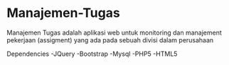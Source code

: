 # Manajemen-Tugas
Manajemen Tugas adalah aplikasi web untuk monitoring dan manajement pekerjaan (assigment) yang ada pada sebuah divisi dalam perusahaan

Dependencies
-JQuery
-Bootstrap
-Mysql
-PHP5
-HTML5
